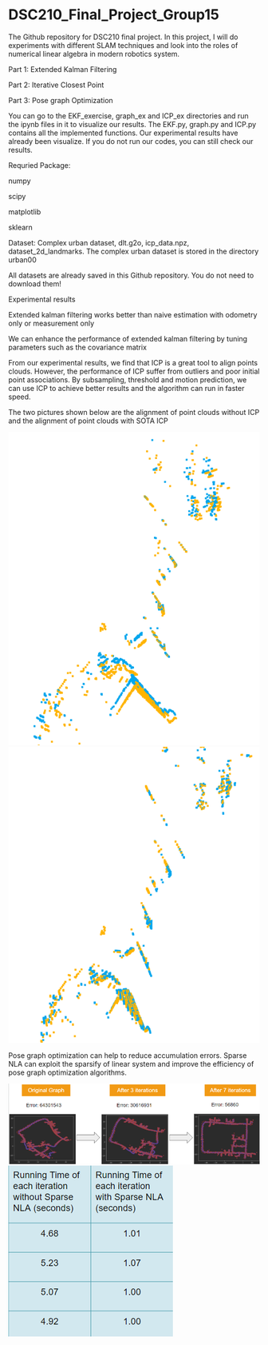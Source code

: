 # DSC210_Final_Project_Group15
The Github repository for DSC210 final project. In this project, I will do experiments with different SLAM techniques and look into the roles of numerical linear algebra in modern robotics system.

Part 1: Extended Kalman Filtering

Part 2: Iterative Closest Point

Part 3: Pose graph Optimization

You can go to the EKF_exercise, graph_ex and ICP_ex directories and run the ipynb files in it to visualize our results. The EKF.py, graph.py and ICP.py contains all the implemented functions.
Our experimental results have already been visualize. If you do not run our codes, you can still check our results.

Requried Package:

numpy

scipy

matplotlib

sklearn

Dataset: Complex urban dataset, dlt.g2o, icp_data.npz, dataset_2d_landmarks.  The complex urban dataset is stored in the directory urban00

All datasets are already saved in this Github repository. You do not need to download them!

Experimental results

Extended kalman filtering works better than naive estimation with odometry only or measurement only 

We can enhance the performance of extended kalman filtering by tuning parameters such as the covariance matrix

From our experimental results, we find that ICP is a great tool to align points clouds. However, the performance of ICP suffer from outliers and poor initial point associations. By subsampling, threshold and motion prediction, we can use ICP to achieve better results and the algorithm can run in faster speed.

The two pictures shown below are the alignment of point clouds without ICP and the alignment of point clouds with SOTA ICP

![plot](Results/Align_withoutICP.png)
![plot](Results/Align_WithICP.png)

Pose graph optimization can help to reduce accumulation errors. Sparse NLA can exploit the sparsify of linear system and improve the efficiency of pose graph optimization algorithms. 

![plot](Results/pose_result.png)
![plot](Results/pose_time.png)

